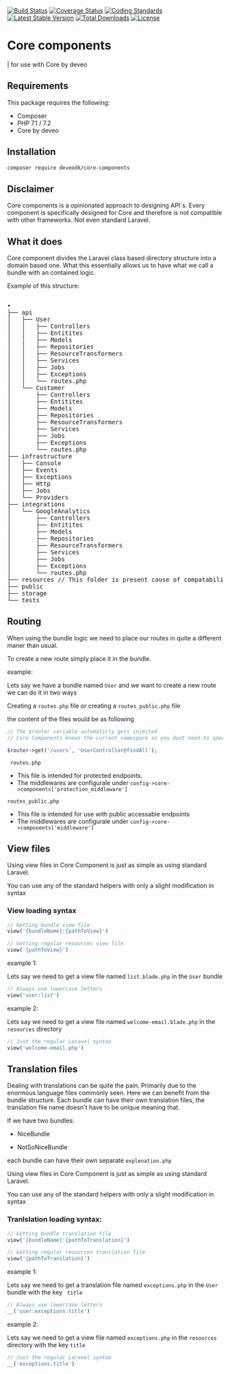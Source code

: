 [![Build Status](https://travis-ci.org/Deveodk/core-component.svg?branch=master)](https://travis-ci.org/Deveodk/core-component)
[![Coverage Status](https://coveralls.io/repos/github/Deveodk/core-component/badge.svg?branch=master)](https://coveralls.io/github/Deveodk/core-component?branch=master)
[![Coding Standards](https://img.shields.io/badge/cs-PSR--2--R-yellow.svg)](https://github.com/php-fig-rectified/fig-rectified-standards)
[![Latest Stable Version](https://poser.pugx.org/deveodk/core-component/v/stable)](https://packagist.org/packages/deveodk/core-component)
[![Total Downloads](https://poser.pugx.org/deveodk/core-component/downloads)](https://packagist.org/packages/deveodk/core-component)
[![License](https://poser.pugx.org/deveodk/core-component/license)](https://packagist.org/packages/deveodk/core-component)
# Core components

| for use with Core by deveo

## Requirements

This package requires the following:

* Composer
* PHP 7.1 / 7.2
* Core by deveo

## Installation

```bash
composer require deveodk/core-components
```


## Disclaimer

Core components is a opinionated approach to designing API´s.
Every component is specifically designed for Core and therefore is not compatible with other frameworks. Not even standard Laravel.


## What it does

Core component divides the Laravel class based directory structure into a domain based one.
What this essentially allows us to have what we call a bundle with an contained logic.

Example of this structure:

<pre>

•
├── api
│   ├── User
│   │   ├── Controllers
│   │   ├── Entitites
│   │   ├── Models
│   │   ├── Repositories
│   │   ├── ResourceTransformers
│   │   ├── Services
│   │   ├── Jobs
│   │   ├── Exceptions
│   │   └── routes.php
│   └── Customer
│       ├── Controllers
│       ├── Entitites
│       ├── Models
│       ├── Repositories
│       ├── ResourceTransformers
│       ├── Services
│       ├── Jobs
│       ├── Exceptions
│       └── routes.php
├── infrastructure
│   ├── Console
│   ├── Events
│   ├── Exceptions
│   ├── Http
│   ├── Jobs
│   └── Providers
├── integrations
│   └── GoogleAnalytics
│       ├── Controllers
│       ├── Entitites
│       ├── Models
│       ├── Repositories
│       ├── ResourceTransformers
│       ├── Services
│       ├── Jobs
│       ├── Exceptions
│       └── routes.php
├── resources // This folder is present cause of compatability with laravel eco system.
├── public
├── storage
└── tests
</pre>

## Routing

When using the bundle logic we need to place our routes in quite a different maner than usual.

To create a new route simply place it in the bundle.

example: 

Lets say we have a bundle named ``` User ``` and we want to create a new route we can do it in two ways

Creating a ``` routes.php ``` file or creating a ``` routes_public.php ``` file

the content of the files would be as following

```php
// The $router variable automaticly gets injected
// Core Components knows the current namespace so you dont need to specify it in the controller part.

$router->get('/users', 'UserController@findAll');
```

``` routes.php``` 
* This file is intended for protected endpoints. 
* The middlewares are configurale under ``` config->core->components['protection_middleware'] ```

``` routes_public.php ```
* This file is intended for use with public accessable endpoints
* The middlewares are configurale under ``` config->core->components['middleware'] ```

## View files

Using view files in Core Component is just as simple as using standard Laravel.

You can use any of the standard helpers with only a slight modification in syntax

### View loading syntax


```php
// Getting bundle view file
view('{bundleName}:{pathToView}')
```

```php
// Getting regular resources view file
view('{pathToView}')
```


example 1:


Lets say we need to get a view file named ``` list.blade.php ``` in the ``` User ``` bundle

```php
// Always use lowercase letters
view('user:list')
```

example 2:

Lets say we need to get a view file named ``` welcome-email.blade.php ``` in the ``` resources ``` directory

```php
// Just the regular Laravel syntax
view('welcome-email.php')
```

## Translation files

Dealing with translations can be quite the pain. Primarily due to the enormous language files commonly seen.
Here we can benefit from the bundle structure. Each bundle can have their own translation files, the translation file name doesn't have to be unique meaning that.

If we have two bundles:

- NiceBundle

- NotSoNiceBundle

each bundle can have their own separate ``` explenation.php ```

Using view files in Core Component is just as simple as using standard Laravel.

You can use any of the standard helpers with only a slight modification in syntax

### Tranlslation loading syntax:

```php
// Getting bundle translation file
view('{bundleName}:{pathToTranslation}')
```

```php
// Getting regular resources translation file
view('{pathToTranslation}')
```


example 1:


Lets say we need to get a translation file named ``` exceptions.php ``` in the ``` User ``` bundle with the key ``` title```

```php
// Always use lowercase letters
__('user:exceptions.title')
```

example 2:

Lets say we need to get a view file named ``` exceptions.php ``` in the ``` resources ``` directory with the key ``` title ```

```php
// Just the regular Laravel syntax
__('exceptions.title')
```
